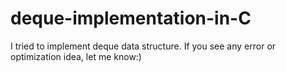 # deque-implementation-in-C
I tried to implement deque data structure. If you see any error or optimization idea, let me know:)
